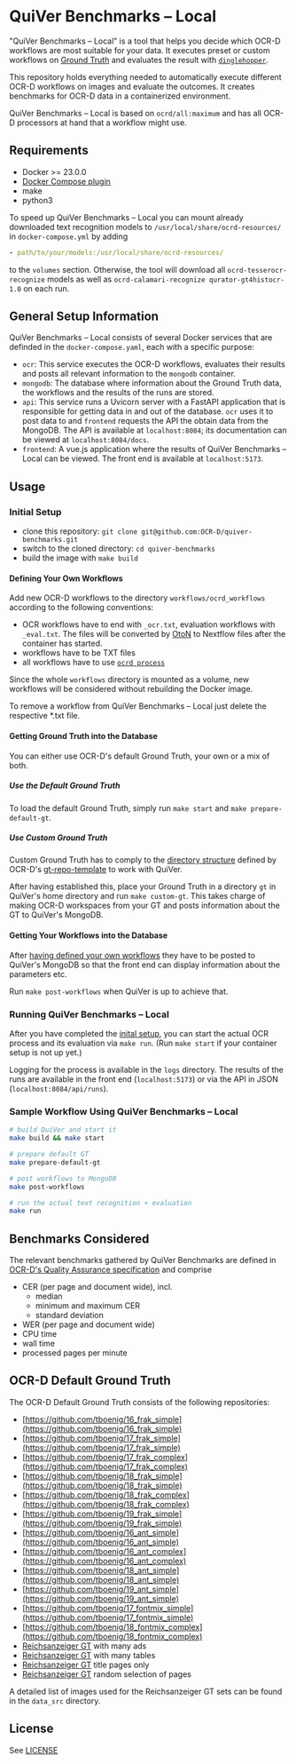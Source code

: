 # QuiVer Benchmarks – Local

"QuiVer Benchmarks – Local" is a tool that helps you decide which OCR-D workflows are most suitable for your data.
It executes preset or custom workflows on [Ground Truth](#getting-ground-truth-into-the-database) and evaluates the result with [`dinglehopper`](https://github.com/qurator-spk/dinglehopper).

This repository holds everything needed to automatically execute different OCR-D workflows on images and evaluate the outcomes.
It creates benchmarks for OCR-D data in a containerized environment.

QuiVer Benchmarks – Local is based on `ocrd/all:maximum` and has all OCR-D processors at hand that a workflow might use.

## Requirements

- Docker >= 23.0.0
- [Docker Compose plugin](https://docs.docker.com/compose/install/linux/#install-using-the-repository)
- make
- python3

To speed up QuiVer Benchmarks – Local you can mount already downloaded text recognition models to `/usr/local/share/ocrd-resources/` in `docker-compose.yml` by adding

```yml
- path/to/your/models:/usr/local/share/ocrd-resources/
```

to the `volumes` section.
Otherwise, the tool will download all `ocrd-tesserocr-recognize` models as well as `ocrd-calamari-recognize qurator-gt4histocr-1.0` on each run.

## General Setup Information

QuiVer Benchmarks – Local consists of several Docker services that are definded in the `docker-compose.yaml`, each with a specific purpose:

- `ocr`: This service executes the OCR-D workflows, evaluates their results and posts all relevant information to the `mongodb` container.
- `mongodb`: The database where information about the Ground Truth data, the workflows and the results of the runs are stored.
- `api`: This service runs a Uvicorn server with a FastAPI application that is responsible for getting data in and out of the database. `ocr` uses it to post data to and `frontend` requests the API the obtain data from the MongoDB. The API is available at `localhost:8084`; its documentation can be viewed at `localhost:8084/docs`.
- `frontend`: A vue.js application where the results of QuiVer Benchmarks – Local can be viewed. The front end is available at `localhost:5173`.

## Usage

### Initial Setup

- clone this repository: `git clone git@github.com:OCR-D/quiver-benchmarks.git`
- switch to the cloned directory: `cd quiver-benchmarks`
- build the image with `make build`

#### Defining Your Own Workflows

Add new OCR-D workflows to the directory `workflows/ocrd_workflows` according to the following conventions:

- OCR workflows have to end with `_ocr.txt`, evaluation workflows with `_eval.txt`. The files will be converted by [OtoN](https://github.com/MehmedGIT/OtoN_Converter) to Nextflow files after the container has started.
- workflows have to be TXT files
- all workflows have to use [`ocrd process`](https://ocr-d.de/en/user_guide#ocrd-process)

Since the whole `workflows` directory is mounted as a volume, new workflows will be considered without rebuilding the Docker image.

To remove a workflow from QuiVer Benchmarks – Local just delete the respective *.txt file.

#### Getting Ground Truth into the Database

You can either use OCR-D's default Ground Truth, your own or a mix of both.

##### Use the Default Ground Truth

To load the default Ground Truth, simply run `make start` and `make prepare-default-gt`.

##### Use Custom Ground Truth

Custom Ground Truth has to comply to the [directory structure](https://github.com/OCR-D/gt-repo-template?tab=readme-ov-file#--organization-of-directories-and-files-in-the-gt-repo) defined by OCR-D's [gt-repo-template](https://github.com/OCR-D/gt-repo-template) to work with QuiVer.

After having established this, place your Ground Truth in a directory `gt` in QuiVer's home directory and run `make custom-gt`. This takes charge of making OCR-D workspaces from your GT and posts information about the GT to QuiVer's MongoDB.

#### Getting Your Workflows into the Database

After [having defined your own workflows](#defining-your-own-workflows) they have to be posted to QuiVer's MongoDB so that the front end can display information about the parameters etc.

Run `make post-workflows` when QuiVer is up to achieve that.

### Running QuiVer Benchmarks – Local

After you have completed the [inital setup](#initial-setup), you can start the actual OCR process and its evaluation via `make run`. (Run `make start` if your container setup is not up yet.)

Logging for the process is available in the `logs` directory. The results of the runs are available in the front end (`localhost:5173`) or via the API in JSON (`localhost:8084/api/runs`).

### Sample Workflow Using QuiVer Benchmarks – Local

```bash
# build QuiVer and start it
make build && make start

# prepare default GT
make prepare-default-gt

# post workflows to MongoDB
make post-workflows

# run the actual text recognition + evaluation
make run
```

## Benchmarks Considered

The relevant benchmarks gathered by QuiVer Benchmarks are defined in [OCR-D's Quality Assurance specification](https://ocr-d.de/en/spec/ocrd_eval) and comprise

- CER (per page and document wide), incl.
  - median
  - minimum and maximum CER
  - standard deviation
- WER (per page and document wide)
- CPU time
- wall time
- processed pages per minute

## OCR-D Default Ground Truth

The OCR-D Default Ground Truth consists of the following repositories:

- [https://github.com/tboenig/16_frak_simple](https://github.com/tboenig/16_frak_simple)
- [https://github.com/tboenig/17_frak_simple](https://github.com/tboenig/17_frak_simple)
- [https://github.com/tboenig/17_frak_complex](https://github.com/tboenig/17_frak_complex)
- [https://github.com/tboenig/18_frak_simple](https://github.com/tboenig/18_frak_simple)
- [https://github.com/tboenig/18_frak_complex](https://github.com/tboenig/18_frak_complex)
- [https://github.com/tboenig/19_frak_simple](https://github.com/tboenig/19_frak_simple)
- [https://github.com/tboenig/16_ant_simple](https://github.com/tboenig/16_ant_simple)
- [https://github.com/tboenig/16_ant_complex](https://github.com/tboenig/16_ant_complex)
- [https://github.com/tboenig/18_ant_simple](https://github.com/tboenig/18_ant_simple)
- [https://github.com/tboenig/19_ant_simple](https://github.com/tboenig/19_ant_simple)
- [https://github.com/tboenig/17_fontmix_simple](https://github.com/tboenig/17_fontmix_simple)
- [https://github.com/tboenig/18_fontmix_complex](https://github.com/tboenig/18_fontmix_complex)
- [Reichsanzeiger GT](https://github.com/UB-Mannheim/reichsanzeiger-gt) with many ads
- [Reichsanzeiger GT](https://github.com/UB-Mannheim/reichsanzeiger-gt) with many tables
- [Reichsanzeiger GT](https://github.com/UB-Mannheim/reichsanzeiger-gt) title pages only
- [Reichsanzeiger GT](https://github.com/UB-Mannheim/reichsanzeiger-gt) random selection of pages

A detailed list of images used for the Reichsanzeiger GT sets can be found in the `data_src` directory.

## License

See [LICENSE](LICENSE)

